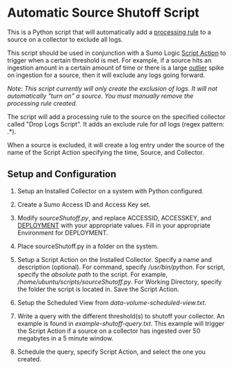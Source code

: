 # Automatic Source Shutoff Script

This is a Python script that will automatically add a [processing rule](https://help.sumologic.com/Manage/Collection/Processing-Rules) to a source on a collector to exclude all logs.

This script should be used in conjunction with a Sumo Logic [Script Action](https://help.sumologic.com/Send-Data/Sources/01Sources-for-Installed-Collectors/Script-Action) to trigger when a certain threshold is met. For example, if a source hits an ingestion amount in a certain amount of time or there is a large [outlier](https://help.sumologic.com/Search/Search-Query-Language/Search-Operators/outlier) spike on ingestion for a source, then it will exclude any logs going forward.

*Note: This script currently will only create the exclusion of logs. It will not automatically "turn on" a source. You must manually remove the processing rule created.*

The script will add a processing rule to the source on the specified collector called "Drop Logs Script". It adds an exclude rule for _all_ logs (regex pattern: .\*).

When a source is excluded, it will create a log entry under the source of the name of the Script Action specifying the time, Source, and Collector.

## Setup and Configuration

1. Setup an Installed Collector on a system with Python configured.

2. Create a Sumo Access ID and Access Key set.

3. Modify _sourceShutoff.py_, and replace ACCESSID, ACCESSKEY, and [DEPLOYMENT](https://help.sumologic.com/APIs/General-API-Information/Sumo-Logic-Endpoints-and-Firewall-Security) with your appropriate values. Fill in your appropriate Environment for DEPLOYMENT.

4. Place sourceShutoff.py in a folder on the system.

5. Setup a Script Action on the Installed Collector. Specify a name and description (optional). For command, specify _/usr/bin/python_. For script, specify the _absolute path_ to the script. For example, _/home/ubuntu/scripts/sourceShutoff.py_. For Working Directory, specify the folder the script is located in. Save the Script Action.

6. Setup the Scheduled View from _data-volume-scheduled-view.txt_. 

7. Write a query with the different threshold(s) to shutoff your collector. An example is found in _example-shutoff-query.txt_. This example will trigger the Script Action if a source on a collector has ingested over 50 megabytes in a 5 minute window. 

8. Schedule the query, specify Script Action, and select the one you created. 